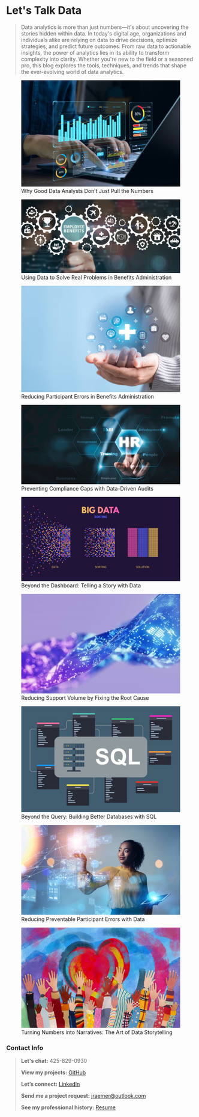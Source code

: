 # Let's Talk Data

> Data analytics is more than just numbers—it's about uncovering the stories hidden within data. In today's digital age, organizations and individuals alike are relying on data to drive decisions, optimize strategies, and predict future outcomes. From raw data to actionable insights, the power of analytics lies in its ability to transform complexity into clarity. Whether you're new to the field or a seasoned pro, this blog explores the tools, techniques, and trends that shape the ever-evolving world of data analytics.

<div class="gallery">
  <figure>
  <a href="good_data_analysts.html" target="_blank">
  <img src="Images\Good_Data_Analysts.jpg" alt="Why Good Data Analysts Don’t Just Pull the Numbers" />
</a>
    <figcaption>Why Good Data Analysts Don’t Just Pull the Numbers</figcaption>
  </figure>
  </div>

<div class="gallery">
  <figure>
  <a href="benefits.html" target="_blank">
  <img src="Images\Benefits.jpg" alt="Using Data to Solve Real Problems in Benefits Administration" />
</a>
    <figcaption>Using Data to Solve Real Problems in Benefits Administration</figcaption>
  </figure>
  </div>

<div class="gallery">
  <figure>
  <a href="reducing_errors.html" target="_blank">
  <img src="Images\Reducing_Errors.jpg" alt="Reducing Participant Errors in Benefits Administration" />
</a>
    <figcaption>Reducing Participant Errors in Benefits Administration</figcaption>
  </figure>
  </div>

<div class="gallery">
  <figure>
  <a href="compliance.html" target="_blank">
  <img src="Images\Compliance.jpg" alt="Preventing Compliance Gaps with Data-Driven Audits" />
</a>
    <figcaption>Preventing Compliance Gaps with Data-Driven Audits</figcaption>
  </figure>
  </div>

<div class="gallery">
  <figure>
  <a href="story_telling.html" target="_blank">
  <img src="Images\Story_Telling.jpg" alt="Beyond the Dashboard: Telling a Story with Data" />
</a>
    <figcaption>Beyond the Dashboard: Telling a Story with Data</figcaption>
  </figure>
  </div>

<div class="gallery">
  <figure>
  <a href="root_cause.html" target="_blank">
  <img src="Images\Root_Cause.jpg" alt="Reducing Support Volume by Fixing the Root Cause" />
</a>
    <figcaption>Reducing Support Volume by Fixing the Root Cause</figcaption>
  </figure>
  </div>

<div class="gallery">
  <figure>
  <a href="sql.html" target="_blank">
  <img src="Images\SQL.jpg" alt="Beyond the Query: Building Better Databases with SQL" />
</a>
    <figcaption>Beyond the Query: Building Better Databases with SQL</figcaption>
  </figure>
  </div>

<div class="gallery">
  <figure>
  <a href="reducing_errors_2.html" target="_blank">
  <img src="Images\Reducing_Errors_2.jpg" alt="Reducing Preventable Participant Errors with Data" />
</a>
    <figcaption>Reducing Preventable Participant Errors with Data</figcaption>
  </figure>
  </div>

<div class="gallery">
  <figure>
  <a href="story_telling_2.html" target="_blank">
  <img src="Images\Story_Telling_2.jpg" alt="Turning Numbers into Narratives: The Art of Data Storytelling" />
</a>
    <figcaption>Turning Numbers into Narratives: The Art of Data Storytelling</figcaption>
  </figure>
  </div>





### Contact Info
> **Let's chat:** 425-829-0930
> 
> **View my projects:** [GitHub](https://github.com/JerricaRaemer)
> 
> **Let’s connect:** [LinkedIn](https://www.linkedin.com/in/jerrica-raemer/)
>
> **Send me a project request:** jraemer@outlook.com
>
> **See my professional history:** [Resume](https://jerricaraemer.github.io/)
